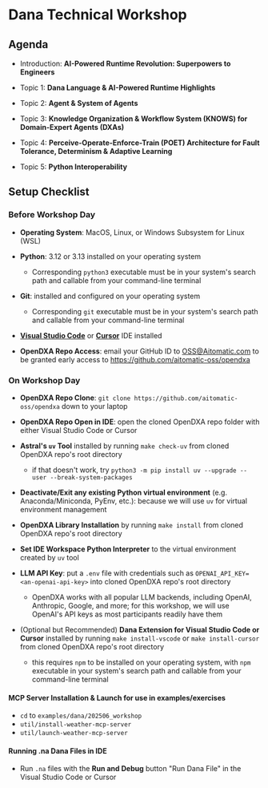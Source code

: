 # Dana Technical Workshop

## Agenda

- Introduction: __AI-Powered Runtime Revolution: Superpowers to Engineers__

- Topic 1: __Dana Language & AI-Powered Runtime Highlights__

- Topic 2: __Agent & System of Agents__

- Topic 3: __Knowledge Organization & Workflow System (KNOWS) for Domain-Expert Agents (DXAs)__

- Topic 4: __Perceive-Operate-Enforce-Train (POET) Architecture for Fault Tolerance, Determinism & Adaptive Learning__

- Topic 5: __Python Interoperability__

## Setup Checklist

### Before Workshop Day

- __Operating System__: MacOS, Linux, or Windows Subsystem for Linux (WSL)

- __Python__: 3.12 or 3.13 installed on your operating system
  - Corresponding `python3` executable must be in your system's search path and callable from your command-line terminal

- __Git__: installed and configured on your operating system
  - Corresponding `git` executable must be in your system's search path and callable from your command-line terminal

- [__Visual Studio Code__](https://code.visualstudio.com/download) or [__Cursor__](https://www.cursor.com/downloads) IDE installed

- __OpenDXA Repo Access__: email your GitHub ID to OSS@Aitomatic.com to be granted early access to https://github.com/aitomatic-oss/opendxa

### On Workshop Day

- __OpenDXA Repo Clone__: `git clone https://github.com/aitomatic-oss/opendxa` down to your laptop

- __OpenDXA Repo Open in IDE__: open the cloned OpenDXA repo folder with either Visual Studio Code or Cursor

- __Astral's `uv` Tool__ installed by running `make check-uv` from cloned OpenDXA repo's root directory
  - if that doesn't work, try `python3 -m pip install uv --upgrade --user --break-system-packages`

- __Deactivate/Exit any existing Python virtual environment__ (e.g. Anaconda/Miniconda, PyEnv, etc.): because we will use `uv` for virtual environment management

- __OpenDXA Library Installation__ by running `make install` from cloned OpenDXA repo's root directory

- __Set IDE Workspace Python Interpreter__ to the virtual environment created by `uv` tool

- __LLM API Key__: put a `.env` file with credentials such as `OPENAI_API_KEY=<an-openai-api-key>` into cloned OpenDXA repo's root directory
  - OpenDXA works with all popular LLM backends, including OpenAI, Anthropic, Google, and more;
    for this workshop, we will use OpenAI's API keys as most participants readily have them

- (Optional but Recommended) __Dana Extension for Visual Studio Code or Cursor__ installed by running `make install-vscode` or `make install-cursor` from cloned OpenDXA repo's root directory
  - this requires `npm` to be installed on your operating system,
    with `npm` executable in your system's search path and callable from your command-line terminal

#### MCP Server Installation & Launch for use in examples/exercises

- `cd` to `examples/dana/202506_workshop`
- `util/install-weather-mcp-server`
- `util/launch-weather-mcp-server`

#### Running .na Dana Files in IDE

- Run `.na` files with the __Run and Debug__ button "Run Dana File" in the Visual Studio Code or Cursor
